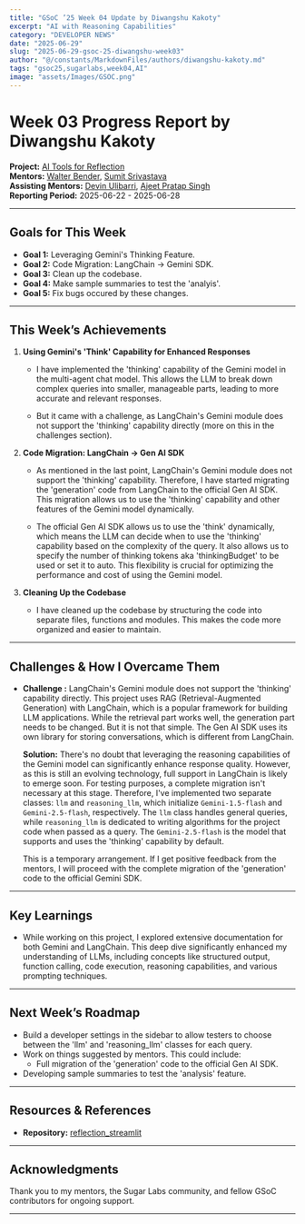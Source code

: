```yaml
---
title: "GSoC ’25 Week 04 Update by Diwangshu Kakoty"
excerpt: "AI with Reasoning Capabilities"
category: "DEVELOPER NEWS"
date: "2025-06-29"
slug: "2025-06-29-gsoc-25-diwangshu-week03"
author: "@/constants/MarkdownFiles/authors/diwangshu-kakoty.md"
tags: "gsoc25,sugarlabs,week04,AI"
image: "assets/Images/GSOC.png"
---
```


<!-- markdownlint-disable -->

# Week 03 Progress Report by Diwangshu Kakoty

**Project:** [AI Tools for Reflection](https://github.com/Commanderk3/reflection_ai)  
**Mentors:** [Walter Bender](https://github.com/walterbender), [Sumit Srivastava](https://github.com/sum2it)  
**Assisting Mentors:** [Devin Ulibarri](https://github.com/pikurasa), [Ajeet Pratap Singh](https://github.com/apsinghdev)  
**Reporting Period:** 2025-06-22 - 2025-06-28  

---

## Goals for This Week

- **Goal 1:** Leveraging Gemini's Thinking Feature.
- **Goal 2:** Code Migration: LangChain → Gemini SDK.
- **Goal 3:** Clean up the codebase.
- **Goal 4:** Make sample summaries to test the 'analyis'.
- **Goal 5:** Fix bugs occured by these changes.

---

## This Week’s Achievements

1. **Using Gemini's 'Think' Capability for Enhanced Responses**  
   - I have implemented the 'thinking' capability of the Gemini model in the multi-agent chat model. This allows the LLM to break down complex queries into smaller, manageable parts, leading to more accurate and relevant responses. 

   - But it came with a challenge, as LangChain's Gemini module does not support the 'thinking' capability directly (more on this in the challenges section).

2. **Code Migration: LangChain → Gen AI SDK**  
   - As mentioned in the last point, LangChain's Gemini module does not support the 'thinking' capability. Therefore, I have started migrating the 'generation' code from LangChain to the official Gen AI SDK. This migration allows us to use the 'thinking' capability and other features of the Gemini model dynamically.

   - The official Gen AI SDK allows us to use the 'think' dynamically, which means the LLM can decide when to use the 'thinking' capability based on the complexity of the query. It also allows us to specify the number of thinking tokens aka 'thinkingBudget' to be used or set it to auto. This flexibility is crucial for optimizing the performance and cost of using the Gemini model.

3. **Cleaning Up the Codebase**  
   - I have cleaned up the codebase by structuring the code into separate files, functions and modules. This makes the code more organized and easier to maintain.

---

## Challenges & How I Overcame Them

- **Challenge :** LangChain's Gemini module does not support the 'thinking' capability directly. This project uses RAG (Retrieval-Augmented Generation) with LangChain, which is a popular framework for building LLM applications. While the retrieval part works well, the generation part needs to be changed. But it is not that simple. The Gen AI SDK uses its own library for storing conversations, which is different from LangChain.

  **Solution:** There's no doubt that leveraging the reasoning capabilities of the Gemini model can significantly enhance response quality. However, as this is still an evolving technology, full support in LangChain is likely to emerge soon. For testing purposes, a complete migration isn't necessary at this stage. Therefore, I've implemented two separate classes: `llm` and `reasoning_llm`, which initialize `Gemini-1.5-flash` and `Gemini-2.5-flash`, respectively. The `llm` class handles general queries, while `reasoning_llm` is dedicated to writing algorithms for the project code when passed as a query. The `Gemini-2.5-flash` is the model that supports and uses the 'thinking' capability by default. 

  This is a temporary arrangement. If I get positive feedback from the mentors, I will proceed with the complete migration of the 'generation' code to the official Gemini SDK.

---

## Key Learnings

- While working on this project, I explored extensive documentation for both Gemini and LangChain. This deep dive significantly enhanced my understanding of LLMs, including concepts like structured output, function calling, code execution, reasoning capabilities, and various prompting techniques.

---

## Next Week’s Roadmap

- Build a developer settings in the sidebar to allow testers to choose between the 'llm' and 'reasoning_llm' classes for each query. 
- Work on things suggested by mentors. This could include:
  - Full migration of the 'generation' code to the official Gen AI SDK.
- Developing sample summaries to test the 'analysis' feature.

---

## Resources & References

- **Repository:** [reflection_streamlit](https://github.com/Commanderk3/reflection_streamlit)

---

## Acknowledgments

Thank you to my mentors, the Sugar Labs community, and fellow GSoC contributors for ongoing support.

---
